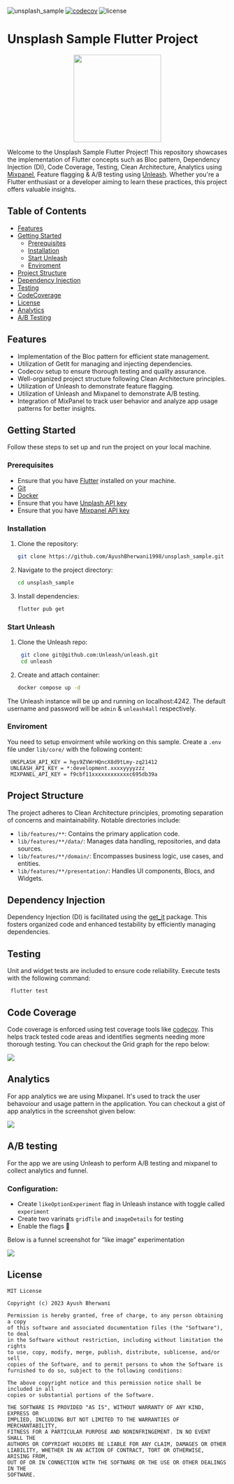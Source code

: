 
![unsplash_sample](https://github.com/AyushBherwani1998/unsplash_sample/actions/workflows/main.yml/badge.svg?branch=main)
[![codecov](https://codecov.io/gh/AyushBherwani1998/unsplash_sample/branch/main/graph/badge.svg?token=N2TBGQQPCU)](https://codecov.io/gh/AyushBherwani1998/unsplash_sample)
![license](https://img.shields.io/badge/license-MIT-blue.svg)
# Unsplash Sample Flutter Project

<p align= "center">
  <img src="./assets/logos/unsplash_logo.png" height="200"/>
</p>

Welcome to the Unsplash Sample Flutter Project! This repository showcases the implementation of Flutter concepts such as Bloc pattern, Dependency Injection (DI), Code Coverage, Testing, Clean Architecture, Analytics using [Mixpanel](https://mixpanel.com/home/), Feature flagging & A/B testing using [Unleash](https://www.getunleash.io). Whether you're a Flutter enthusiast or a developer aiming to learn these practices, this project offers valuable insights.

## Table of Contents

 - [Features](#features)
 - [Getting Started](#getting-started)
   - [Prerequisites](#prerequisites)
   - [Installation](#installation)
   - [Start Unleash](#start-unleash)
   - [Enviroment](#enviroment)
 - [Project Structure](#project-structure)
 - [Dependency Injection](#dependency-injection)
 - [Testing](#testing)
 - [CodeCoverage](#code-coverage)
 - [License](#license)
 - [Analytics](#analytics)
 - [A/B Testing](#ab-testing)

## Features

- Implementation of the Bloc pattern for efficient state management.
- Utilization of GetIt for managing and injecting dependencies.
- Codecov setup to ensure thorough testing and quality assurance.
- Well-organized project structure following Clean Architecture principles.
- Utilization of Unleash to demonstrate feature flagging.
- Utilization of Unleash and Mixpanel to demonstrate A/B testing.
- Integration of MixPanel to track user behavior and analyze app usage patterns for better insights.

## Getting Started

Follow these steps to set up and run the project on your local machine.

### Prerequisites

 - Ensure that you have [Flutter](https://flutter.dev/docs/get-started/install) installed on your machine.
 - [Git](https://git-scm.com/)
 - [Docker](https://www.docker.com/)
 - Ensure that you have [Unplash API key](https://unsplash.com/documentation#creating-a-developer-account)
 - Ensure that you have [Mixpanel API key](https://docs.mixpanel.com/docs/tracking/how-tos/api-credentials)
### Installation

1. Clone the repository:
   ```bash
   git clone https://github.com/AyushBherwani1998/unsplash_sample.git
   ```

2. Navigate to the project directory:
   ```bash
   cd unsplash_sample
   ```

3. Install dependencies:
   ```bash
   flutter pub get
   ```
### Start Unleash 

1. Clone the Unleash repo:
   ```bash
    git clone git@github.com:Unleash/unleash.git
    cd unleash
   ```
2. Create and attach container:
   ```bash
   docker compose up -d
   ```

The Unleash instance will be up and running on localhost:4242. The default username and password will be `admin` & `unleash4all` respectively.

### Enviroment

You need to setup envoirment while working on this sample. Create a `.env` file under `lib/core/` with the following content:
   ```
    UNSPLASH_API_KEY = hgs9ZVWrHQncX8d9tLmy-zq21412
    UNLEASH_API_KEY = *:development.xxxxyyyyzzz
    MIXPANEL_API_KEY = f9cbf11xxxxxxxxxxxxc695db39a
   ```

## Project Structure

The project adheres to Clean Architecture principles, promoting separation of concerns and maintainability. Notable directories include:

- `lib/features/**`: Contains the primary application code.
- `lib/features/**/data/`: Manages data handling, repositories, and data sources.
- `lib/features/**/domain/`: Encompasses business logic, use cases, and entities.
- `lib/features/**/presentation/`: Handles UI components, Blocs, and Widgets.

## Dependency Injection

Dependency Injection (DI) is facilitated using the [get_it](https://pub.dev/packages/get_it) package. This fosters organized code and enhanced testability by efficiently managing dependencies.

## Testing

Unit and widget tests are included to ensure code reliability. Execute tests with the following command:

```
 flutter test
```

## Code Coverage

Code coverage is enforced using test coverage tools like [codecov](https://about.codecov.io/). This helps track tested code areas and identifies segments needing more thorough testing. You can checkout the Grid graph for the repo below:

<img src="https://codecov.io/gh/AyushBherwani1998/unsplash_sample/branch/main/graphs/tree.svg?token=N2TBGQQPCU">

## Analytics

For app analytics we are using Mixpanel. It's used to track the user behavoiour and usage pattern in the application. You can checkout a gist of app analytics in the screenshot given below: 

<img src="./assets/images/mixpanel.png">

## A/B testing
For the app we are using Unleash to perform A/B testing and mixpanel to collect analytics and funnel.

 ### Configuration:
 - Create `likeOptionExperiment` flag in Unleash instance with toggle called `experiment`
 - Create two varinats `gridTile` and `imageDetails` for testing
 - Enable the flags :tada:

Below is a funnel screenshot for “like image” experimentation

<img src="./assets/images/mixpanel_report.png">

## License
```
MIT License

Copyright (c) 2023 Ayush Bherwani

Permission is hereby granted, free of charge, to any person obtaining a copy
of this software and associated documentation files (the "Software"), to deal
in the Software without restriction, including without limitation the rights
to use, copy, modify, merge, publish, distribute, sublicense, and/or sell
copies of the Software, and to permit persons to whom the Software is
furnished to do so, subject to the following conditions:

The above copyright notice and this permission notice shall be included in all
copies or substantial portions of the Software.

THE SOFTWARE IS PROVIDED "AS IS", WITHOUT WARRANTY OF ANY KIND, EXPRESS OR
IMPLIED, INCLUDING BUT NOT LIMITED TO THE WARRANTIES OF MERCHANTABILITY,
FITNESS FOR A PARTICULAR PURPOSE AND NONINFRINGEMENT. IN NO EVENT SHALL THE
AUTHORS OR COPYRIGHT HOLDERS BE LIABLE FOR ANY CLAIM, DAMAGES OR OTHER
LIABILITY, WHETHER IN AN ACTION OF CONTRACT, TORT OR OTHERWISE, ARISING FROM,
OUT OF OR IN CONNECTION WITH THE SOFTWARE OR THE USE OR OTHER DEALINGS IN THE
SOFTWARE.
```
